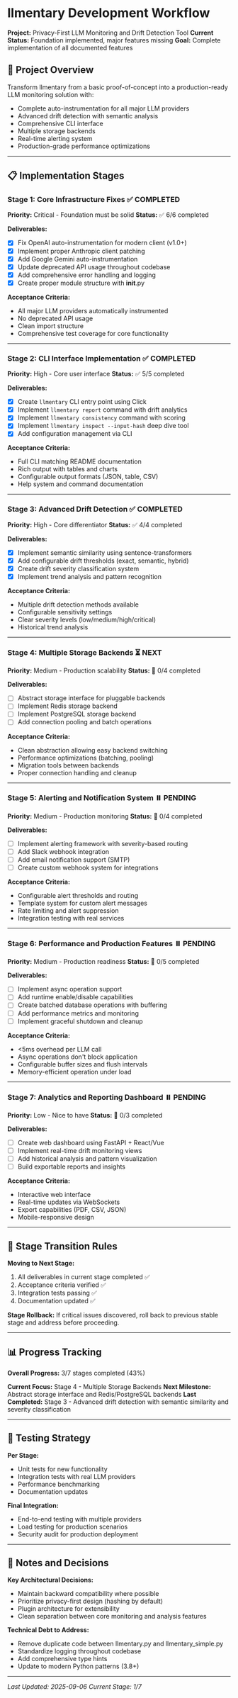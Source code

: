 # llmentary Development Workflow

**Project:** Privacy-First LLM Monitoring and Drift Detection Tool
**Current Status:** Foundation implemented, major features missing
**Goal:** Complete implementation of all documented features

## 🎯 Project Overview

Transform llmentary from a basic proof-of-concept into a production-ready LLM monitoring solution with:
- Complete auto-instrumentation for all major LLM providers
- Advanced drift detection with semantic analysis
- Comprehensive CLI interface
- Multiple storage backends
- Real-time alerting system
- Production-grade performance optimizations

---

## 📋 Implementation Stages

### Stage 1: Core Infrastructure Fixes ✅ **COMPLETED**
**Priority:** Critical - Foundation must be solid
**Status:** ✅ 6/6 completed

**Deliverables:**
- [x] Fix OpenAI auto-instrumentation for modern client (v1.0+)
- [x] Implement proper Anthropic client patching
- [x] Add Google Gemini auto-instrumentation
- [x] Update deprecated API usage throughout codebase
- [x] Add comprehensive error handling and logging
- [x] Create proper module structure with __init__.py

**Acceptance Criteria:**
- All major LLM providers automatically instrumented
- No deprecated API usage
- Clean import structure
- Comprehensive test coverage for core functionality

---

### Stage 2: CLI Interface Implementation ✅ **COMPLETED**
**Priority:** High - Core user interface
**Status:** ✅ 5/5 completed

**Deliverables:**
- [x] Create `llmentary` CLI entry point using Click
- [x] Implement `llmentary report` command with drift analytics
- [x] Implement `llmentary consistency` command with scoring
- [x] Implement `llmentary inspect --input-hash` deep dive tool
- [x] Add configuration management via CLI

**Acceptance Criteria:**
- Full CLI matching README documentation
- Rich output with tables and charts
- Configurable output formats (JSON, table, CSV)
- Help system and command documentation

---

### Stage 3: Advanced Drift Detection ✅ **COMPLETED**
**Priority:** High - Core differentiator
**Status:** ✅ 4/4 completed

**Deliverables:**
- [x] Implement semantic similarity using sentence-transformers
- [x] Add configurable drift thresholds (exact, semantic, hybrid)
- [x] Create drift severity classification system
- [x] Implement trend analysis and pattern recognition

**Acceptance Criteria:**
- Multiple drift detection methods available
- Configurable sensitivity settings
- Clear severity levels (low/medium/high/critical)
- Historical trend analysis

---

### Stage 4: Multiple Storage Backends ⏳ **NEXT**
**Priority:** Medium - Production scalability
**Status:** 🔄 0/4 completed

**Deliverables:**
- [ ] Abstract storage interface for pluggable backends
- [ ] Implement Redis storage backend
- [ ] Implement PostgreSQL storage backend
- [ ] Add connection pooling and batch operations

**Acceptance Criteria:**
- Clean abstraction allowing easy backend switching
- Performance optimizations (batching, pooling)
- Migration tools between backends
- Proper connection handling and cleanup

---

### Stage 5: Alerting and Notification System ⏸️ **PENDING**
**Priority:** Medium - Production monitoring
**Status:** 🚫 0/4 completed

**Deliverables:**
- [ ] Implement alerting framework with severity-based routing
- [ ] Add Slack webhook integration
- [ ] Add email notification support (SMTP)
- [ ] Create custom webhook system for integrations

**Acceptance Criteria:**
- Configurable alert thresholds and routing
- Template system for custom alert messages
- Rate limiting and alert suppression
- Integration testing with real services

---

### Stage 6: Performance and Production Features ⏸️ **PENDING**
**Priority:** Medium - Production readiness
**Status:** 🚫 0/5 completed

**Deliverables:**
- [ ] Implement async operation support
- [ ] Add runtime enable/disable capabilities
- [ ] Create batched database operations with buffering
- [ ] Add performance metrics and monitoring
- [ ] Implement graceful shutdown and cleanup

**Acceptance Criteria:**
- <5ms overhead per LLM call
- Async operations don't block application
- Configurable buffer sizes and flush intervals
- Memory-efficient operation under load

---

### Stage 7: Analytics and Reporting Dashboard ⏸️ **PENDING**
**Priority:** Low - Nice to have
**Status:** 🚫 0/3 completed

**Deliverables:**
- [ ] Create web dashboard using FastAPI + React/Vue
- [ ] Implement real-time drift monitoring views
- [ ] Add historical analysis and pattern visualization
- [ ] Build exportable reports and insights

**Acceptance Criteria:**
- Interactive web interface
- Real-time updates via WebSockets
- Export capabilities (PDF, CSV, JSON)
- Mobile-responsive design

---

## 🔄 Stage Transition Rules

**Moving to Next Stage:**
1. All deliverables in current stage completed ✅
2. Acceptance criteria verified ✅  
3. Integration tests passing ✅
4. Documentation updated ✅

**Stage Rollback:**
If critical issues discovered, roll back to previous stable stage and address before proceeding.

---

## 📊 Progress Tracking

**Overall Progress:** 3/7 stages completed (43%)

**Current Focus:** Stage 4 - Multiple Storage Backends
**Next Milestone:** Abstract storage interface and Redis/PostgreSQL backends
**Last Completed:** Stage 3 - Advanced drift detection with semantic similarity and severity classification

---

## 🧪 Testing Strategy

**Per Stage:**
- Unit tests for new functionality
- Integration tests with real LLM providers
- Performance benchmarking
- Documentation updates

**Final Integration:**
- End-to-end testing with multiple providers
- Load testing for production scenarios
- Security audit for production deployment

---

## 📝 Notes and Decisions

**Key Architectural Decisions:**
- Maintain backward compatibility where possible
- Prioritize privacy-first design (hashing by default)
- Plugin architecture for extensibility
- Clean separation between core monitoring and analysis features

**Technical Debt to Address:**
- Remove duplicate code between llmentary.py and llmentary_simple.py
- Standardize logging throughout codebase
- Add comprehensive type hints
- Update to modern Python patterns (3.8+)

---

*Last Updated: 2025-09-06*
*Current Stage: 1/7*